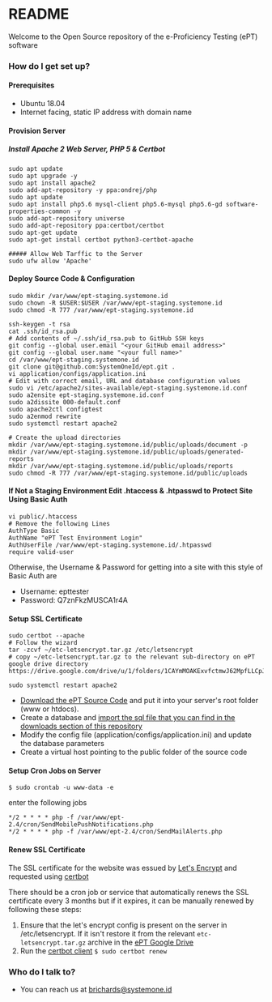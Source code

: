 # README #

Welcome to the Open Source repository of the e-Proficiency Testing (ePT) software

### How do I get set up? ###
#### Prerequisites
- Ubuntu 18.04
- Internet facing, static IP address with domain name

#### Provision Server
##### Install Apache 2 Web Server, PHP 5 & Certbot 
```
sudo apt update
sudo apt upgrade -y
sudo apt install apache2
sudo add-apt-repository -y ppa:ondrej/php
sudo apt update
sudo apt install php5.6 mysql-client php5.6-mysql php5.6-gd software-properties-common -y 
sudo add-apt-repository universe
sudo add-apt-repository ppa:certbot/certbot
sudo apt-get update
sudo apt-get install certbot python3-certbot-apache

##### Allow Web Tarffic to the Server
sudo ufw allow 'Apache'
```

#### Deploy Source Code & Configuration
```
sudo mkdir /var/www/ept-staging.systemone.id
sudo chown -R $USER:$USER /var/www/ept-staging.systemone.id
sudo chmod -R 777 /var/www/ept-staging.systemone.id

ssh-keygen -t rsa
cat .ssh/id_rsa.pub
# Add contents of ~/.ssh/id_rsa.pub to GitHub SSH keys
git config --global user.email "<your GitHub email address>"
git config --global user.name "<your full name>"
cd /var/www/ept-staging.systemone.id
git clone git@github.com:SystemOneId/ept.git .
vi application/configs/application.ini
# Edit with correct email, URL and database configuration values
sudo vi /etc/apache2/sites-available/ept-staging.systemone.id.conf
sudo a2ensite ept-staging.systemone.id.conf
sudo a2dissite 000-default.conf
sudo apache2ctl configtest
sudo a2enmod rewrite
sudo systemctl restart apache2

# Create the upload directories
mkdir /var/www/ept-staging.systemone.id/public/uploads/document -p
mkdir /var/www/ept-staging.systemone.id/public/uploads/generated-reports
mkdir /var/www/ept-staging.systemone.id/public/uploads/reports
sudo chmod -R 777 /var/www/ept-staging.systemone.id/public/uploads
```

#### If Not a Staging Environment Edit .htaccess & .htpasswd to Protect Site Using Basic Auth
```
vi public/.htaccess
# Remove the following Lines
AuthType Basic
AuthName "ePT Test Environment Login"
AuthUserFile /var/www/ept-staging.systemone.id/.htpasswd
require valid-user
```
Otherwise, the Username & Password for getting into a site with this style of Basic Auth are
- Username: epttester
- Password: Q7znFkzMUSCA1r4A

#### Setup SSL Certificate
```
sudo certbot --apache
# Follow the wizard
tar -zcvf ~/etc-letsencrypt.tar.gz /etc/letsencrypt
# copy ~/etc-letsencrypt.tar.gz to the relevant sub-directory on ePT google drive directory https://drive.google.com/drive/u/1/folders/1CAYmMOAKExvfctmwJ62MpfLLCpJnEeq7

sudo systemctl restart apache2
```


* [Download the ePT Source Code](https://github.com/SystemOne/ept/releases) and put it into your server's root folder (www or htdocs). 
* Create a database and [import the sql file that you can find in the downloads section of this repository](https://github.com/SystemOne/ept/releases)
* Modify the config file (application/configs/application.ini) and update the database parameters
* Create a virtual host pointing to the public folder of the source code

#### Setup Cron Jobs on Server ####
`
$ sudo crontab -u www-data -e
`

enter the following jobs
```
*/2 * * * * php -f /var/www/ept-2.4/cron/SendMobilePushNotifications.php
*/2 * * * * php -f /var/www/ept-2.4/cron/SendMailAlerts.php
```

#### Renew SSL Certificate
The SSL certificate for the website was essued by [Let's Encrypt](https://letsencrypt.org) and requested using [certbot](https://certbot.eff.org/lets-encrypt/ubuntubionic-apache)

There should be a cron job or service that automatically renews the SSL certificate every 3 months but if it expires, it can be manually renewed by following these steps:
1. Ensure that the let's encrypt config is present on the server in /etc/letsencrypt. If it isn't restore it from the relevant `etc-letsencrypt.tar.gz` archive in the [ePT Google Drive](https://drive.google.com/drive/u/1/folders/1CAYmMOAKExvfctmwJ62MpfLLCpJnEeq7)
2. Run the [certbot client](https://certbot.eff.org/lets-encrypt/ubuntubionic-apache) `$ sudo certbot renew`

### Who do I talk to? ###

* You can reach us at brichards@systemone.id
